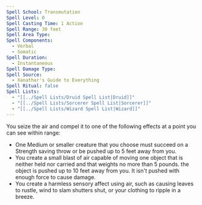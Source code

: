 ```yaml
---
Spell School: Transmutation
Spell Level: 0
Spell Casting Time: 1 Action
Spell Range: 30 feet
Spell Area Type: 
Spell Components:
  - Verbal
  - Somatic
Spell Duration:
  - Instantaneous
Spell Damage Type: 
Spell Source:
  - Xanathar's Guide to Everything
Spell Ritual: false
Spell Lists:
  - "[[../Spell Lists/Druid Spell List|Druid]]"
  - "[[../Spell Lists/Sorcerer Spell List|Sorcerer]]"
  - "[[../Spell Lists/Wizard Spell List|Wizard]]"
---
```


You seize the air and compel it to one of the following effects at a point you can see within range:
- One Medium or smaller creature that you choose must succeed on a Strength saving throw or be pushed up to 5 feet away from you.
- You create a small blast of air capable of moving one object that is neither held nor carried and that weights no more than 5 pounds. the object is pushed up to 10 feet away from you. It isn't pushed with enough force to cause damage.
- You create a harmless sensory affect using air, such as causing leaves to rustle, wind to slam shutters shut, or your clothing to ripple in a breeze.
